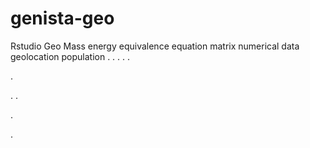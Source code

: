 # genista-geo
Rstudio Geo Mass energy equivalence equation matrix numerical data geolocation population
.
.
.
.
.




.






















.
.


























.











.


